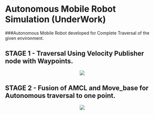 # Autonomous Mobile Robot Simulation (UnderWork)
###Autonomous Mobile Robot developed for Complete Traversal of the given environment.

## STAGE 1 - Traversal Using Velocity Publisher node with Waypoints.

<p align="center">
<img src="https://github.com/RoopanJKR/Autobot_Simulation/blob/master/assets/odom.gif"
</p>

## STAGE 2 - Fusion of AMCL and Move_base for Autonomous traversal to one point.

<p align="center">
<img src="https://github.com/RoopanJKR/Autobot_Simulation/blob/master/assets/autonomous_movement.gif"
</p>
